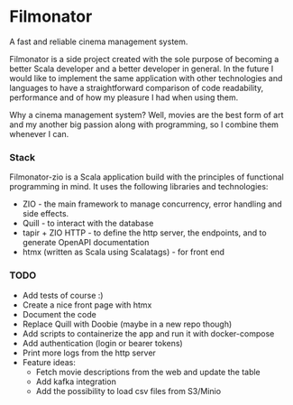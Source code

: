 # Filmonator

A fast and reliable cinema management system.

Filmonator is a side project created with the sole purpose of becoming a better Scala developer and a better developer in general. In the future I would like to implement the same application with other technologies and languages to have a straightforward comparison of code readability, performance and of how my pleasure I had when using them.

Why a cinema management system? Well, movies are the best form of art and my another big passion along with programming, so I combine them whenever I can.

### Stack

Filmonator-zio is a Scala application build with the principles of functional programming in mind. It uses the following libraries and technologies:

* ZIO - the main framework to manage concurrency, error handling and side effects.
* Quill - to interact with the database
* tapir + ZIO HTTP - to define the http server, the endpoints, and to generate OpenAPI documentation
* htmx (written as Scala using Scalatags) - for front end

### TODO

* Add tests of course :)
* Create a nice front page with htmx
* Document the code
* Replace Quill with Doobie (maybe in a new repo though)
* Add scripts to containerize the app and run it with docker-compose
* Add authentication (login or bearer tokens)
* Print more logs from the http server
* Feature ideas:
  * Fetch movie descriptions from the web and update the table
  * Add kafka integration
  * Add the possibility to load csv files from S3/Minio
